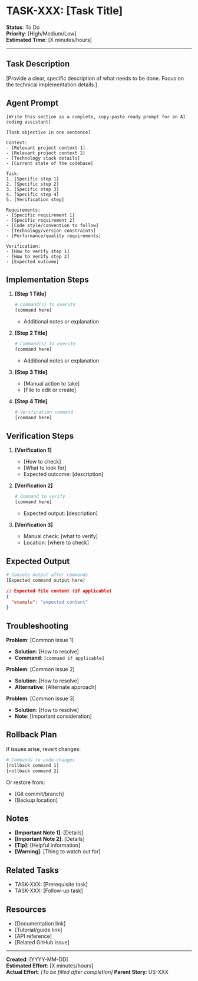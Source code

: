 # TASK-XXX: [Task Title]

**Status**: To Do  
**Priority**: [High/Medium/Low]  
**Estimated Time**: [X minutes/hours]

---

## Task Description

[Provide a clear, specific description of what needs to be done. Focus on the technical implementation details.]

## Agent Prompt

```
[Write this section as a complete, copy-paste ready prompt for an AI coding assistant]

[Task objective in one sentence]

Context:
- [Relevant project context 1]
- [Relevant project context 2]
- [Technology stack details]
- [Current state of the codebase]

Task:
1. [Specific step 1]
2. [Specific step 2]
3. [Specific step 3]
4. [Specific step 4]
5. [Verification step]

Requirements:
- [Specific requirement 1]
- [Specific requirement 2]
- [Code style/convention to follow]
- [Technology/version constraints]
- [Performance/quality requirements]

Verification:
- [How to verify step 1]
- [How to verify step 2]
- [Expected outcome]
```

## Implementation Steps

1. **[Step 1 Title]**
   ```bash
   # Command(s) to execute
   [command here]
   ```
   - Additional notes or explanation

2. **[Step 2 Title]**
   ```bash
   # Command(s) to execute
   [command here]
   ```
   - Additional notes or explanation

3. **[Step 3 Title]**
   - [Manual action to take]
   - [File to edit or create]

4. **[Step 4 Title]**
   ```bash
   # Verification command
   [command here]
   ```

## Verification Steps

1. **[Verification 1]**
   - [How to check]
   - [What to look for]
   - Expected outcome: [description]

2. **[Verification 2]**
   ```bash
   # Command to verify
   [command here]
   ```
   - Expected output: [description]

3. **[Verification 3]**
   - Manual check: [what to verify]
   - Location: [where to check]

## Expected Output

```bash
# Console output after commands
[Expected command output here]
```

```json
// Expected file content (if applicable)
{
  "example": "expected content"
}
```

## Troubleshooting

**Problem**: [Common issue 1]
- **Solution**: [How to resolve]
- **Command**: `[command if applicable]`

**Problem**: [Common issue 2]
- **Solution**: [How to resolve]
- **Alternative**: [Alternate approach]

**Problem**: [Common issue 3]
- **Solution**: [How to resolve]
- **Note**: [Important consideration]

## Rollback Plan

If issues arise, revert changes:
```bash
# Commands to undo changes
[rollback command 1]
[rollback command 2]
```

Or restore from:
- [Git commit/branch]
- [Backup location]

## Notes

- **[Important Note 1]**: [Details]
- **[Important Note 2]**: [Details]
- **[Tip]**: [Helpful information]
- **[Warning]**: [Thing to watch out for]

## Related Tasks

- TASK-XXX: [Prerequisite task]
- TASK-XXX: [Follow-up task]

## Resources

- [Documentation link]
- [Tutorial/guide link]
- [API reference]
- [Related GitHub issue]

---

**Created**: [YYYY-MM-DD]  
**Estimated Effort**: [X minutes/hours]  
**Actual Effort**: _[To be filled after completion]_
**Parent Story**: US-XXX
